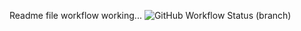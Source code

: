 Readme file workflow working...
![GitHub Workflow Status (branch)](https://img.shields.io/github/actions/workflow/status/Kieran-W145/sem/main.yml?branch=master)